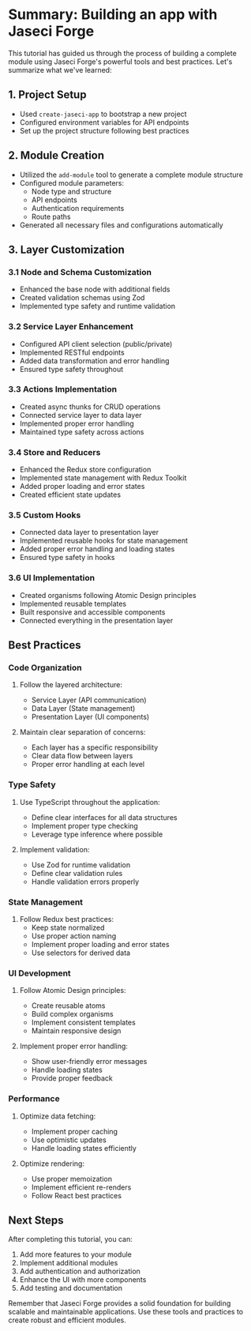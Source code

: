 # Summary: Building an app with Jaseci Forge

This tutorial has guided us through the process of building a complete module using Jaseci Forge's powerful tools and best practices. Let's summarize what we've learned:

## 1. Project Setup
- Used `create-jaseci-app` to bootstrap a new project
- Configured environment variables for API endpoints
- Set up the project structure following best practices

## 2. Module Creation
- Utilized the `add-module` tool to generate a complete module structure
- Configured module parameters:
  - Node type and structure
  - API endpoints
  - Authentication requirements
  - Route paths
- Generated all necessary files and configurations automatically

## 3. Layer Customization
### 3.1 Node and Schema Customization
- Enhanced the base node with additional fields
- Created validation schemas using Zod
- Implemented type safety and runtime validation

### 3.2 Service Layer Enhancement
- Configured API client selection (public/private)
- Implemented RESTful endpoints
- Added data transformation and error handling
- Ensured type safety throughout

### 3.3 Actions Implementation
- Created async thunks for CRUD operations
- Connected service layer to data layer
- Implemented proper error handling
- Maintained type safety across actions

### 3.4 Store and Reducers
- Enhanced the Redux store configuration
- Implemented state management with Redux Toolkit
- Added proper loading and error states
- Created efficient state updates

### 3.5 Custom Hooks
- Connected data layer to presentation layer
- Implemented reusable hooks for state management
- Added proper error handling and loading states
- Ensured type safety in hooks

### 3.6 UI Implementation
- Created organisms following Atomic Design principles
- Implemented reusable templates
- Built responsive and accessible components
- Connected everything in the presentation layer

## Best Practices

### Code Organization
1. Follow the layered architecture:
   - Service Layer (API communication)
   - Data Layer (State management)
   - Presentation Layer (UI components)

2. Maintain clear separation of concerns:
   - Each layer has a specific responsibility
   - Clear data flow between layers
   - Proper error handling at each level

### Type Safety
1. Use TypeScript throughout the application:
   - Define clear interfaces for all data structures
   - Implement proper type checking
   - Leverage type inference where possible

2. Implement validation:
   - Use Zod for runtime validation
   - Define clear validation rules
   - Handle validation errors properly

### State Management
1. Follow Redux best practices:
   - Keep state normalized
   - Use proper action naming
   - Implement proper loading and error states
   - Use selectors for derived data

### UI Development
1. Follow Atomic Design principles:
   - Create reusable atoms
   - Build complex organisms
   - Implement consistent templates
   - Maintain responsive design

2. Implement proper error handling:
   - Show user-friendly error messages
   - Handle loading states
   - Provide proper feedback

### Performance
1. Optimize data fetching:
   - Implement proper caching
   - Use optimistic updates
   - Handle loading states efficiently

2. Optimize rendering:
   - Use proper memoization
   - Implement efficient re-renders
   - Follow React best practices

## Next Steps
After completing this tutorial, you can:
1. Add more features to your module
2. Implement additional modules
3. Add authentication and authorization
4. Enhance the UI with more components
5. Add testing and documentation

Remember that Jaseci Forge provides a solid foundation for building scalable and maintainable applications. Use these tools and practices to create robust and efficient modules.
